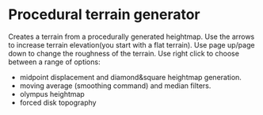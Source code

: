 # Procedural terrain generator

Creates a terrain from a procedurally generated heightmap. 
Use the arrows to increase terrain elevation(you start with a flat terrain).
Use page up/page down to change the roughness of the terrain.
Use right click to choose between a range of options:
* midpoint displacement and diamond&square heightmap generation. 
* moving average (smoothing command) and median filters.
* olympus heightmap
* forced disk topography
